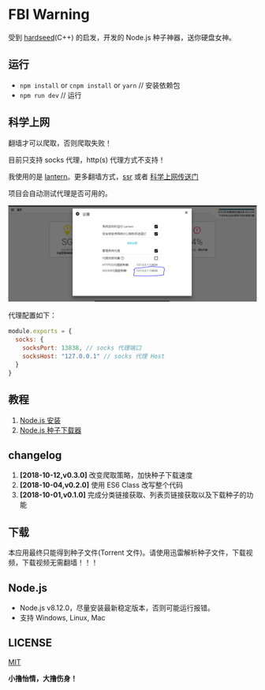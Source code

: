 # FBI Warning

受到 [hardseed](https://github.com/yangyangwithgnu/hardseed)(C++) 的启发，开发的 Node.js 种子神器，送你硬盘女神。

## 运行

- `npm install` or `cnpm install` or `yarn` // 安装依赖包
- `npm run dev` // 运行

## 科学上网

翻墙才可以爬取，否则爬取失败！

目前只支持 socks 代理，http(s) 代理方式不支持！

我使用的是 [lantern](https://github.com/getlantern/lantern)。更多翻墙方式，[ssr](https://github.com/shadowsocksr-backup/shadowsocks-rss) 或者 [科学上网传送门](https://github.com/search?o=desc&q=%E7%A7%91%E5%AD%A6%E4%B8%8A%E7%BD%91&s=stars&type=Repositories)

项目会自动测试代理是否可用的。

![lantern](./images/lantern.png)

代理配置如下：

```js
module.exports = {
  socks: {
    socksPort: 13838, // socks 代理端口
    socksHost: "127.0.0.1" // socks 代理 Host
  }
}
```

## 教程

1. [Node.js 安装](https://www.cnblogs.com/stevexu/p/9734249.html)
2. [Node.js 种子下载器](https://www.cnblogs.com/stevexu/p/9755337.html)

## changelog

1. **[2018-10-12,v0.3.0]** 改变爬取策略，加快种子下载速度
2. **[2018-10-04,v0.2.0]** 使用 ES6 Class 改写整个代码
3. **[2018-10-01,v0.1.0]** 完成分类链接获取、列表页链接获取以及下载种子的功能
  
## 下载

本应用最终只能得到种子文件(Torrent 文件)。请使用迅雷解析种子文件，下载视频，下载视频无需翻墙！！！

## Node.js

- Node.js v8.12.0，尽量安装最新稳定版本，否则可能运行报错。
- 支持 Windows, Linux, Mac

## LICENSE

[MIT](./LICENSE)

**小撸怡情，大撸伤身！**
